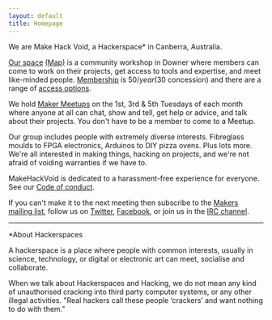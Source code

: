 ```yaml
---
layout: default
title: Homepage
---
```


We are Make Hack Void, a Hackerspace* in Canberra, Australia.

[Our space]() [(Map)]() is a community workshop in Downer where members can come to work on their projects, get access to tools and expertise, and meet like-minded people. [Membership]() is $50/year ($30 concession) and there are a range of [access options]().

We hold [Maker Meetups](meetings/) on the 1st, 3rd &amp; 5th Tuesdays of each month where anyone at all can chat, show and tell, get help or advice, and talk about their projects. You don't have to be a member to come to a Meetup.

Our group includes people with extremely diverse interests. Fibreglass moulds to FPGA electronics, Arduinos to DIY pizza ovens. Plus lots more. We're all interested in making things, hacking on projects, and we're not afraid of voiding warranties if we have to.

MakeHackVoid is dedicated to a harassment-free experience for everyone. See our [Code of conduct](code-of-conduct).

If you can't make it to the next meeting then subscribe to the [Makers mailing list](contacts/), follow us on [Twitter](http://twitter.com/makehackvoid), [Facebook](http://www.facebook.com/group.php?gid=357947732276), or join us in the [IRC channel](contacts/).

----

\*About Hackerspaces

A hackerspace is a place where people with common interests, usually in science, technology, or digital or electronic art can meet, socialise and collaborate.

When we talk about Hackerspaces and Hacking, we do not mean any kind of unauthorised cracking into third party computer systems, or any other illegal activities. "Real hackers call these people ‘crackers’ and want nothing to do with them."
